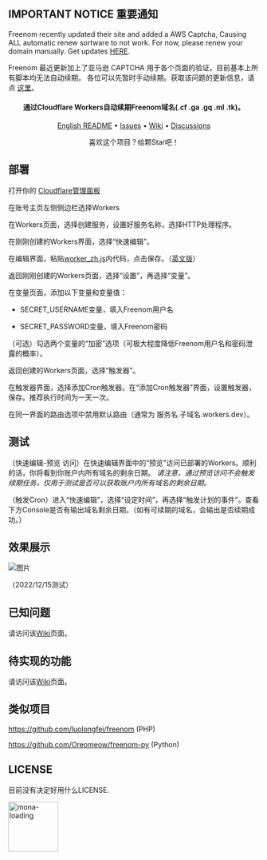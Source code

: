 ## IMPORTANT NOTICE 重要通知
Freenom recently updated their site and added a AWS Captcha, Causing ALL automatic renew sortware to not work.
For now, please renew your domain manually. Get updates [HERE](https://github.com/PencilNavigator/freenom-workers/issues/9).

Freenom 最近更新加上了亚马逊 CAPTCHA 用于各个页面的验证，目前基本上所有脚本均无法自动续期。
各位可以先暂时手动续期。获取该问题的更新信息，请点 [这里](https://github.com/PencilNavigator/freenom-workers/issues/9)。

<h4 align="center">通过Cloudflare Workers自动续期Freenom域名(.cf .ga .gq .ml .tk)。</h4>

<p align="center">
  <a href="https://github.com/PencilNavigator/Freenom-Workers/blob/main/README.md">English README</a>
  •
  <a href="https://github.com/PencilNavigator/Freenom-Workers/issues">Issues</a>
  •
  <a href="https://github.com/PencilNavigator/Freenom-Workers/Wiki">Wiki</a>
  •
  <a href="https://github.com/PencilNavigator/Freenom-Workers/discussions" target="_blank">Discussions</a>
</p>
<p align="center">
 喜欢这个项目？给颗Star吧！
</p>

## 部署

打开你的 [Cloudflare管理面板](https://dash.cloudflare.com)


在账号主页左侧侧边栏选择Workers


在Workers页面，选择创建服务，设置好服务名称，选择HTTP处理程序。


在刚刚创建的Workers界面，选择“快速编辑”。


在编辑界面，粘贴[worker_zh.js](https://cdn.jsdelivr.net/gh/PencilNavigator/freenom-workers@main/worker_zh.js)内代码，点击保存。（[英文版](https://cdn.jsdelivr.net/gh/PencilNavigator/freenom-workers@main/worker.js)）


返回刚刚创建的Workers页面，选择“设置”，再选择“变量”。


在变量页面，添加以下变量和变量值：

- SECRET_USERNAME变量，填入Freenom用户名

- SECRET_PASSWORD变量，填入Freenom密码


（可选）勾选两个变量的“加密”选项（可极大程度降低Freenom用户名和密码泄露的概率）。


返回创建的Workers页面，选择“触发器”。


在触发器界面，选择添加Cron触发器。在“添加Cron触发器”界面，设置触发器，保存。推荐执行时间为一天一次。


在同一界面的路由选项中禁用默认路由（通常为 服务名.子域名.workers.dev）。

## 测试

（快速编辑-预览 访问）在快速编辑界面中的“预览”访问已部署的Workers。顺利的话，你将看到你账户内所有域名的剩余日期。
_请注意，通过预览访问不会触发续期任务，仅用于测试是否可以获取账户内所有域名的剩余日期。_

（触发Cron）进入“快速编辑”，选择“设定时间”，再选择“触发计划的事件”。查看下方Console是否有输出域名剩余日期。（如有可续期的域名，会输出是否续期成功。）

## 效果展示
![图片](https://user-images.githubusercontent.com/85282140/207813815-99af2574-910d-40d1-908c-5f18de1a5648.png)

（2022/12/15测试）

## 已知问题

请访问该[Wiki](https://github.com/PencilNavigator/freenom-workers/wiki/Known-Issues)页面。

## 待实现的功能

请访问该[Wiki](https://github.com/PencilNavigator/freenom-workers/wiki/Planned-Enhancement)页面。

## 类似项目
https://github.com/luolongfei/freenom (PHP)

https://github.com/Oreomeow/freenom-py (Python)


## LICENSE
目前没有决定好用什么LICENSE.

<img title="mona-loading" alt="mona-loading" src="https://github.githubassets.com/images/mona-loading-dark.gif" width="100">

